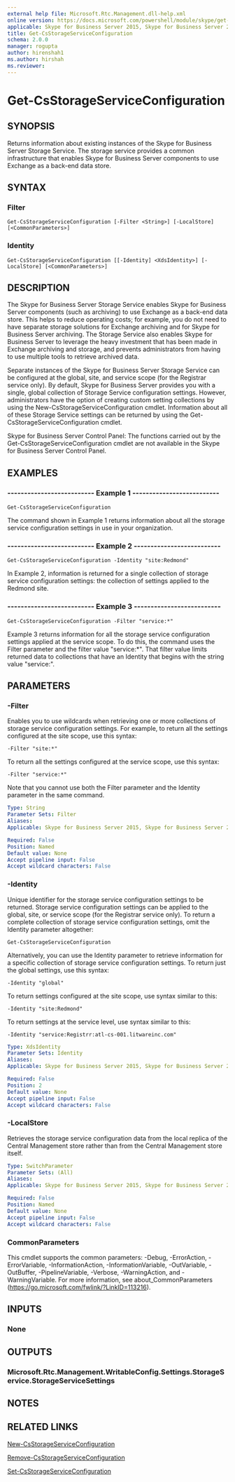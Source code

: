 ```yaml
---
external help file: Microsoft.Rtc.Management.dll-help.xml
online version: https://docs.microsoft.com/powershell/module/skype/get-csstorageserviceconfiguration
applicable: Skype for Business Server 2015, Skype for Business Server 2019
title: Get-CsStorageServiceConfiguration
schema: 2.0.0
manager: rogupta
author: hirenshah1
ms.author: hirshah
ms.reviewer:
---
```


# Get-CsStorageServiceConfiguration

## SYNOPSIS
Returns information about existing instances of the Skype for Business Server Storage Service.
The storage service provides a common infrastructure that enables Skype for Business Server components to use Exchange as a back-end data store.

## SYNTAX

### Filter
```
Get-CsStorageServiceConfiguration [-Filter <String>] [-LocalStore] [<CommonParameters>]
```

### Identity
```
Get-CsStorageServiceConfiguration [[-Identity] <XdsIdentity>] [-LocalStore] [<CommonParameters>]
```

## DESCRIPTION
The Skype for Business Server Storage Service enables Skype for Business Server components (such as archiving) to use Exchange as a back-end data store.
This helps to reduce operating costs; for example, you do not need to have separate storage solutions for Exchange archiving and for Skype for Business Server archiving.
The Storage Service also enables Skype for Business Server to leverage the heavy investment that has been made in Exchange archiving and storage, and prevents administrators from having to use multiple tools to retrieve archived data.

Separate instances of the Skype for Business Server Storage Service can be configured at the global, site, and service scope (for the Registrar service only).
By default, Skype for Business Server provides you with a single, global collection of Storage Service configuration settings.
However, administrators have the option of creating custom setting collections by using the New-CsStorageServiceConfiguration cmdlet.
Information about all of these Storage Service settings can be returned by using the Get-CsStorageServiceConfiguration cmdlet.

Skype for Business Server Control Panel: The functions carried out by the Get-CsStorageServiceConfiguration cmdlet are not available in the Skype for Business Server Control Panel.

## EXAMPLES

### -------------------------- Example 1 --------------------------
```
Get-CsStorageServiceConfiguration
```

The command shown in Example 1 returns information about all the storage service configuration settings in use in your organization.

### -------------------------- Example 2 --------------------------
```
Get-CsStorageServiceConfiguration -Identity "site:Redmond"
```

In Example 2, information is returned for a single collection of storage service configuration settings: the collection of settings applied to the Redmond site.

### -------------------------- Example 3 --------------------------
```
Get-CsStorageServiceConfiguration -Filter "service:*"
```

Example 3 returns information for all the storage service configuration settings applied at the service scope.
To do this, the command uses the Filter parameter and the filter value "service:*".
That filter value limits returned data to collections that have an Identity that begins with the string value "service:".


## PARAMETERS

### -Filter
Enables you to use wildcards when retrieving one or more collections of storage service configuration settings.
For example, to return all the settings configured at the site scope, use this syntax:

`-Filter "site:*"`

To return all the settings configured at the service scope, use this syntax:

`-Filter "service:*"`

Note that you cannot use both the Filter parameter and the Identity parameter in the same command.

```yaml
Type: String
Parameter Sets: Filter
Aliases: 
Applicable: Skype for Business Server 2015, Skype for Business Server 2019

Required: False
Position: Named
Default value: None
Accept pipeline input: False
Accept wildcard characters: False
```

### -Identity
Unique identifier for the storage service configuration settings to be returned.
Storage service configuration settings can be applied to the global, site, or service scope (for the Registrar service only).
To return a complete collection of storage service configuration settings, omit the Identity parameter altogether:

`Get-CsStorageServiceConfiguration`

Alternatively, you can use the Identity parameter to retrieve information for a specific collection of storage service configuration settings.
To return just the global settings, use this syntax:

`-Identity "global"`

To return settings configured at the site scope, use syntax similar to this:

`-Identity "site:Redmond"`

To return settings at the service level, use syntax similar to this:

`-Identity "service:Registrr:atl-cs-001.litwareinc.com"`

```yaml
Type: XdsIdentity
Parameter Sets: Identity
Aliases: 
Applicable: Skype for Business Server 2015, Skype for Business Server 2019

Required: False
Position: 2
Default value: None
Accept pipeline input: False
Accept wildcard characters: False
```

### -LocalStore
Retrieves the storage service configuration data from the local replica of the Central Management store rather than from the Central Management store itself.

```yaml
Type: SwitchParameter
Parameter Sets: (All)
Aliases: 
Applicable: Skype for Business Server 2015, Skype for Business Server 2019

Required: False
Position: Named
Default value: None
Accept pipeline input: False
Accept wildcard characters: False
```

### CommonParameters
This cmdlet supports the common parameters: -Debug, -ErrorAction, -ErrorVariable, -InformationAction, -InformationVariable, -OutVariable, -OutBuffer, -PipelineVariable, -Verbose, -WarningAction, and -WarningVariable. For more information, see about_CommonParameters (https://go.microsoft.com/fwlink/?LinkID=113216).

## INPUTS

### None


## OUTPUTS

### Microsoft.Rtc.Management.WritableConfig.Settings.StorageService.StorageServiceSettings


## NOTES


## RELATED LINKS

[New-CsStorageServiceConfiguration](New-CsStorageServiceConfiguration.md)

[Remove-CsStorageServiceConfiguration](Remove-CsStorageServiceConfiguration.md)

[Set-CsStorageServiceConfiguration](Set-CsStorageServiceConfiguration.md)

